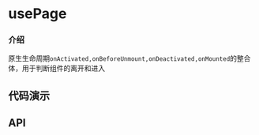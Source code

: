 # usePage

### 介绍 
原生生命周期`onActivated,onBeforeUnmount,onDeactivated,onMounted`的整合体，用于判断组件的离开和进入

## 代码演示
<CodeExample>
  <template #default>   

  ### 基础用法

  @[code{5-16} vue:no-line-numbers](../../\.vuepress/components/use-page.vue)

  </template>
</CodeExample>

## API

<CodeExample>
  <template #default>   

  ### usePageIn参数

  | 参数   | 说明           | 类型                                         | 默认值 |
  | ------ | -------------- | -------------------------------------------- | ------ |
  | cb | 进入时执行的函数 | `():void`  | - |

  </template>
</CodeExample>

<CodeExample>
  <template #default>   

  ### usePageOut参数

  | 参数   | 说明           | 类型                                         | 默认值 |
  | ------ | -------------- | -------------------------------------------- | ------ |
  | cb | 进入时执行的函数 | `():void`  | - |

  </template>
</CodeExample>